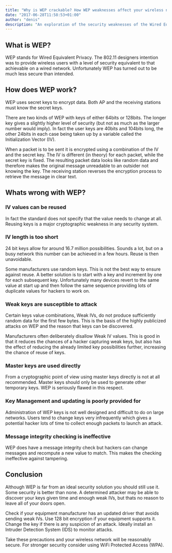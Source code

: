 ```yaml
---
title: "Why is WEP crackable? How WEP weaknesses affect your wireless network security"
date: "2017-06-28T11:58:53+01:00"
author: "denis"
description: "An exploration of the security weaknesses of the Wired Equivalent Privacy (WEP)."
---
```

<h2>What is WEP?</h2><p>WEP stands for Wired Equivalent Privacy. The 802.11 designers intention was to provide wireless users with a level of security equivalent to that achievable on a wired network. Unfortunately WEP has turned out to be much less secure than intended.</p><h2>How does WEP work?</h2><p>WEP uses secret keys to encrypt data. Both AP and the receiving stations must know the secret keys.</p><p>There are two kinds of WEP with keys of either 64bits or 128bits. The longer key gives a slightly higher level of security (but not as much as the larger number would imply). In fact the user keys are 40bits and 104bits long, the other 24bits in each case being taken up by a variable called the Initialization Vector (IV).</p><p>When a packet is to be sent it is encrypted using a combination of the IV and the secret key. The IV is different (in theory) for each packet, while the secret key is fixed. The resulting packet data looks like random data and therefore makes the original message unreadable to an outsider not knowing the key. The receiving station reverses the encryption process to retrieve the message in clear text.</p><h2>Whats wrong with WEP?</h2><h3>IV values can be reused</h3><p>In fact the standard does not specify that the value needs to change at all. Reusing keys is a major cryptographic weakness in any security system.</p><h3>IV length is too short</h3><p>24 bit keys allow for around 16.7 million possibilities. Sounds a lot, but on a busy network this number can be achieved in a few hours. Reuse is then unavoidable.</p><p>Some manufacturers use random keys. This is not the best way to ensure against reuse. A better solution is to start with a key and increment by one for each subsequent key. Unfortunately many devices revert to the same value at start up and then follow the same sequence providing lots of duplicate values for hackers to work on.</p><h3>Weak keys are susceptible to attack</h3><p>Certain keys value combinations, Weak IVs, do not produce sufficiently random data for the first few bytes. This is the basis of the highly publicized attacks on WEP and the reason that keys can be discovered.</p><p>Manufacturers often deliberately disallow Weak IV values. This is good in that it reduces the chances of a hacker capturing weak keys, but also has the effect of reducing the already limited key possibilities further, increasing the chance of reuse of keys.</p><h3>Master keys are used directly</h3><p>From a cryptographic point of view using master keys directly is not at all recommended. Master keys should only be used to generate other temporary keys. WEP is seriously flawed in this respect.</p><h3>Key Management and updating is poorly provided for</h3><p>Administration of WEP keys is not well designed and difficult to do on large networks. Users tend to change keys very infrequently which gives a potential hacker lots of time to collect enough packets to launch an attack.</p><h3>Message integrity checking is ineffective</h3><p>WEP does have a message integrity check but hackers can change messages and recompute a new value to match. This makes the checking ineffective against tampering.</p><h2>Conclusion</h2><p>Although WEP is far from an ideal security solution you should still use it. Some security is better than none. A determined attacker may be able to discover your keys given time and enough weak IVs, but thats no reason to leave all of your doors open.</p><p>Check if your equipment manufacturer has an updated driver that avoids sending weak IVs. Use 128 bit encryption if your equipment supports it. Change the key if there is any suspicion of an attack. Ideally install an Intruder Detection System (IDS) to monitor attacks.</p><p>Take these precautions and your wireless network will be reasonably secure. For stronger security consider using WiFi Protected Access (WPA).</p>

